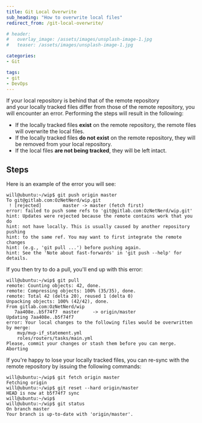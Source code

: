 ```yaml
---
title: Git Local Overwrite
sub_heading: "How to overwrite local files"
redirect_from: /git-local-overwrite/

# header:
#   overlay_image: /assets/images/unsplash-image-1.jpg
#   teaser: /assets/images/unsplash-image-1.jpg

categories:
- Git

tags:
- git
- DevOps
---
```

If your local repository is behind that of the remote repository and your locally tracked files differ from those of the remote repository, you will encounter an error. Performing the steps will result in the following:

*   If the locally tracked files **exist** on the remote repository, the remote files will overwrite the local files.
*   If the locally tracked files **do not exist** on the remote repository, they will be removed from your local repository.
*   If the local files **are not being tracked**, they will be left intact.

## Steps

Here is an example of the error you will see:

```
will@ubuntu:~/wip$ git push origin master
To git@gitlab.com:OzNetNerd/wip.git
 ! [rejected]        master -> master (fetch first)
error: failed to push some refs to 'git@gitlab.com:OzNetNerd/wip.git'
hint: Updates were rejected because the remote contains work that you do
hint: not have locally. This is usually caused by another repository pushing
hint: to the same ref. You may want to first integrate the remote changes
hint: (e.g., 'git pull ...') before pushing again.
hint: See the 'Note about fast-forwards' in 'git push --help' for details.
```

If you then try to do a pull, you'll end up with this error:

```
will@ubuntu:~/wip$ git pull
remote: Counting objects: 42, done.
remote: Compressing objects: 100% (35/35), done.
remote: Total 42 (delta 20), reused 1 (delta 0)
Unpacking objects: 100% (42/42), done.
From gitlab.com:OzNetNerd/wip
   7aa408e..b5f74f7  master     -> origin/master
Updating 7aa408e..b5f74f7
error: Your local changes to the following files would be overwritten by merge:
	mvp/mvp-if_statement.yml
	roles/routers/tasks/main.yml
Please, commit your changes or stash them before you can merge.
Aborting
```

If you're happy to lose your locally tracked files, you can re-sync with the remote repository by issuing the following commands:

```
will@ubuntu:~/wip$ git fetch origin master
Fetching origin
will@ubuntu:~/wip$ git reset --hard origin/master
HEAD is now at b5f74f7 sync
will@ubuntu:~/wip$ 
will@ubuntu:~/wip$ git status
On branch master
Your branch is up-to-date with 'origin/master'.
```